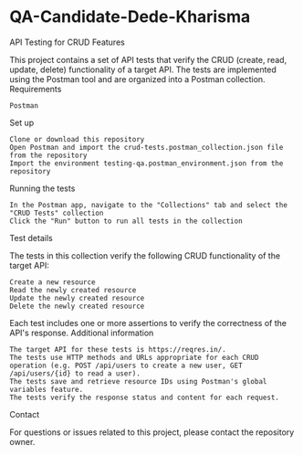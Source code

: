 # QA-Candidate-Dede-Kharisma

API Testing for CRUD Features

This project contains a set of API tests that verify the CRUD (create, read, update, delete) functionality of a target API. The tests are implemented using the Postman tool and are organized into a Postman collection.
Requirements

    Postman

Set up

    Clone or download this repository
    Open Postman and import the crud-tests.postman_collection.json file from the repository
    Import the environment testing-qa.postman_environment.json from the repository

Running the tests

    In the Postman app, navigate to the "Collections" tab and select the "CRUD Tests" collection
    Click the "Run" button to run all tests in the collection

Test details

The tests in this collection verify the following CRUD functionality of the target API:

    Create a new resource
    Read the newly created resource
    Update the newly created resource
    Delete the newly created resource

Each test includes one or more assertions to verify the correctness of the API's response.
Additional information

    The target API for these tests is https://reqres.in/.
    The tests use HTTP methods and URLs appropriate for each CRUD operation (e.g. POST /api/users to create a new user, GET /api/users/{id} to read a user).
    The tests save and retrieve resource IDs using Postman's global variables feature.
    The tests verify the response status and content for each request.

Contact

For questions or issues related to this project, please contact the repository owner.
